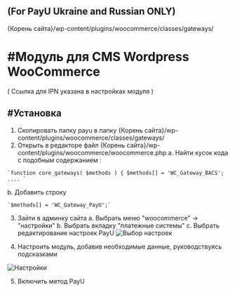 (For PayU Ukraine and Russian ONLY)
-------
{Корень сайта}/wp-content/plugins/woocommerce/classes/gateways/


#Модуль для CMS Wordpress WooCommerce
======

( Ссылка для IPN указана в настройках модуля )

#Установка
-------------
1. Скопировать папку payu в папку {Корень сайта}/wp-content/plugins/woocommerce/classes/gateways/
2. Открыть в редакторе файл {Корень сайта}/wp-content/plugins/woocommerce/woocommerce.php
a. Найти кусок кода с подобным содержанием :
```
`function core_gateways( $methods ) { $methods[] = 'WC_Gateway_BACS'; .... `
```
b. Добавить строку
```
`$methods[] = 'WC_Gateway_PayU';`
```
3. Зайти в админку сайта
	a. Выбрать меню "woocommerce" -> "настройки"
	b. Выбрать вкладку "платежные системы"
	c. Выбрать редактирование настроек PayU
![Выбор настроек][0]

4. Настроить модуль, добавив необходимые данные, руководствуясь подсказками

![Настройки][1]

5. Включить метод PayU



[0]: https://raw.github.com/PayUUA/Wordpress_Woocommerce/master/choose_settings.png
[1]: https://raw.github.com/PayUUA/Wordpress_Woocommerce/master/settings.png
